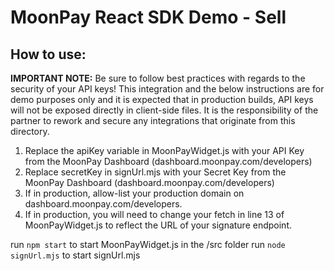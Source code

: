 # MoonPay React SDK Demo - Sell

## How to use:

**IMPORTANT NOTE:** Be sure to follow best practices with regards to the security of your API keys! This integration and the below instructions are for demo purposes only and it is expected that in production builds, API keys will not be exposed directly in 
client-side files. It is the responsibility of the partner to rework and secure any integrations that originate from this directory.

1. Replace the apiKey variable in MoonPayWidget.js with your API Key from the MoonPay Dashboard (dashboard.moonpay.com/developers)
2. Replace secretKey in signUrl.mjs with your Secret Key from the MoonPay Dashboard (dashboard.moonpay.com/developers)
3. If in production, allow-list your production domain on dashboard.moonpay.com/developers.
4. If in production, you will need to change your fetch in line 13 of MoonPayWidget.js to reflect the URL of your signature endpoint.

run `npm start` to start MoonPayWidget.js in the /src folder
run `node signUrl.mjs` to start signUrl.mjs